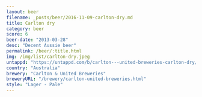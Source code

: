 ```yaml
---
layout: beer
filename: _posts/beer/2016-11-09-carlton-dry.md
title: Carlton dry
category: beer
score: 6
beer-date: "2013-03-28"
desc: "Decent Aussie beer"
permalink: /beer/:title.html
img: /img/list/carlton-dry.jpeg
untappd: "https://untappd.com/b/carlton---united-breweries-carlton-dry/11581"
country: "Australia"
brewery: "Carlton & United Breweries"
breweryURL: "/brewery/carlton-united-breweries.html"
style: "Lager - Pale"
---
```

